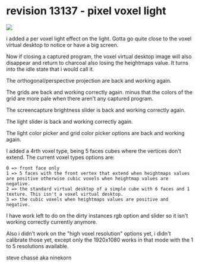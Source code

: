 # revision 13137 - pixel voxel light

<img src="https://github.com/ninekorn/gif-resources/blob/main/Capture%20d%E2%80%99%C3%A9cran%202023-05-07%20201627.jpg" border="0">

i added a per voxel light effect on the light. Gotta go quite close to the voxel virtual desktop to notice or have a big screen.

Now if closing a captured program, the voxel virtual desktop image will also disappear and return to charcoal also losing the heightmaps value. It turns into the idle state that i would call it.

The orthogonal/perspective projection are back and working again.

The grids are back and working correctly again. minus that the colors of the grid are more pale when there aren't any captured program.

The screencapture brightness slider is back and working correctly again.

The light slider is back and working correctly again.

The light color picker and grid color picker options are back and working again.

I added a 4rth voxel type, being 5 faces cubes where the vertices don't extend. The current voxel types options are:

    0 => front face only
    1 => 5 faces with the front vertex that extend when heightmaps values are positive otherwise cubic voxels when heightmap values are negative.
    2 => the standard virtual desktop of a simple cube with 6 faces and 1 texture. This isn't a voxel virtual desktop.
    3 => the cubic voxels when heightmaps values are positive and negative.

I have work left to do on the dirty instances rgb option and slider so it isn't working correctly currently anymore.

Also i didn't work on the "high voxel resolution" options yet, i didn't calibrate those yet, except only the 1920x1080 works in that mode with the 1 to 5 resolutions available.

steve chassé aka ninekorn
